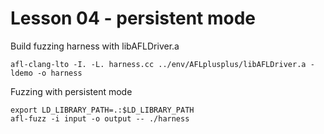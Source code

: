 # Lesson 04 - persistent mode


Build fuzzing harness with libAFLDriver.a
```shell
afl-clang-lto -I. -L. harness.cc ../env/AFLplusplus/libAFLDriver.a -ldemo -o harness
```

Fuzzing with persistent mode
```shell
export LD_LIBRARY_PATH=.:$LD_LIBRARY_PATH
afl-fuzz -i input -o output -- ./harness
```